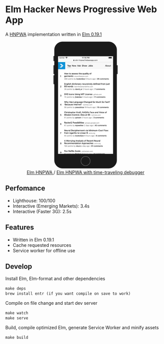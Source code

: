 # Elm Hacker News Progressive Web App
A [HNPWA](https://hnpwa.com) implementation written in [Elm 0.19.1](http://elm-lang.org)

<p align="center">
    <a href="https://elm-hnpwa.firebaseapp.com" rel="noopener" target="_blank">
        <img alt="Site screenshot" src="elm-mobile.png" height="400">
    <br>
        Elm HNPWA
    </a> /
    <a href="https://elm-hnpwa-debug.firebaseapp.com/" rel="noopener" target="_blank">
        Elm HNPWA with time-traveling debugger
    </a>
</p>

## Perfomance
- Lighthouse: 100/100
- Interactive (Emerging Markets): 3.4s
- Interactive (Faster 3G): 2.5s

## Features
- Written in Elm 0.19.1
- Cache requested resources
- Service worker for offline use

## Develop
Install Elm, Elm-format and other dependencies
```
make deps
brew install entr (if you want compile on save to work)
```
Compile on file change and start dev server
```
make watch
make serve
```
Build, compile optimized Elm, generate Service Worker and minify assets
```
make build
```
